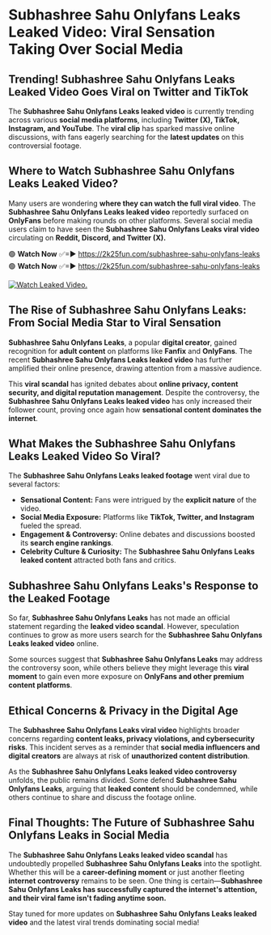 # Subhashree Sahu Onlyfans Leaks Leaked Video: Viral Sensation Taking Over Social Media

## **Trending! Subhashree Sahu Onlyfans Leaks Leaked Video Goes Viral on Twitter and TikTok**
The **Subhashree Sahu Onlyfans Leaks leaked video** is currently trending across various **social media platforms**, including **Twitter (X), TikTok, Instagram, and YouTube**. The **viral clip** has sparked massive online discussions, with fans eagerly searching for the **latest updates** on this controversial footage.

## **Where to Watch Subhashree Sahu Onlyfans Leaks Leaked Video?**
Many users are wondering **where they can watch the full viral video**. The **Subhashree Sahu Onlyfans Leaks leaked video** reportedly surfaced on **OnlyFans** before making rounds on other platforms. Several social media users claim to have seen the **Subhashree Sahu Onlyfans Leaks viral video** circulating on **Reddit, Discord, and Twitter (X).**

🟢 **Watch Now** ✅=► https://2k25fun.com/subhashree-sahu-onlyfans-leaks  
🟢 **Watch Now** ✅=► https://2k25fun.com/subhashree-sahu-onlyfans-leaks  

[![Watch Leaked Video.](https://miro.medium.com/v2/resize:fit:828/format:webp/1*cilzJN44JGOrTw9NJCrNHA.gif "Watch Leaked Video")](https://2k25fun.com/subhashree-sahu-onlyfans-leaks)

## **The Rise of Subhashree Sahu Onlyfans Leaks: From Social Media Star to Viral Sensation**
**Subhashree Sahu Onlyfans Leaks**, a popular **digital creator**, gained recognition for **adult content** on platforms like **Fanfix** and **OnlyFans**. The recent **Subhashree Sahu Onlyfans Leaks leaked video** has further amplified their online presence, drawing attention from a massive audience.

This **viral scandal** has ignited debates about **online privacy, content security, and digital reputation management**. Despite the controversy, the **Subhashree Sahu Onlyfans Leaks leaked video** has only increased their follower count, proving once again how **sensational content dominates the internet**.

## **What Makes the Subhashree Sahu Onlyfans Leaks Leaked Video So Viral?**
The **Subhashree Sahu Onlyfans Leaks leaked footage** went viral due to several factors:
- **Sensational Content:** Fans were intrigued by the **explicit nature** of the video.
- **Social Media Exposure:** Platforms like **TikTok, Twitter, and Instagram** fueled the spread.
- **Engagement & Controversy:** Online debates and discussions boosted its **search engine rankings**.
- **Celebrity Culture & Curiosity:** The **Subhashree Sahu Onlyfans Leaks leaked content** attracted both fans and critics.

## **Subhashree Sahu Onlyfans Leaks's Response to the Leaked Footage**
So far, **Subhashree Sahu Onlyfans Leaks** has not made an official statement regarding the **leaked video scandal**. However, speculation continues to grow as more users search for the **Subhashree Sahu Onlyfans Leaks leaked video** online.

Some sources suggest that **Subhashree Sahu Onlyfans Leaks** may address the controversy soon, while others believe they might leverage this **viral moment** to gain even more exposure on **OnlyFans and other premium content platforms**.

## **Ethical Concerns & Privacy in the Digital Age**
The **Subhashree Sahu Onlyfans Leaks viral video** highlights broader concerns regarding **content leaks, privacy violations, and cybersecurity risks**. This incident serves as a reminder that **social media influencers and digital creators** are always at risk of **unauthorized content distribution**.

As the **Subhashree Sahu Onlyfans Leaks leaked video controversy** unfolds, the public remains divided. Some defend **Subhashree Sahu Onlyfans Leaks**, arguing that **leaked content** should be condemned, while others continue to share and discuss the footage online.

## **Final Thoughts: The Future of Subhashree Sahu Onlyfans Leaks in Social Media**
The **Subhashree Sahu Onlyfans Leaks leaked video scandal** has undoubtedly propelled **Subhashree Sahu Onlyfans Leaks** into the spotlight. Whether this will be a **career-defining moment** or just another fleeting **internet controversy** remains to be seen. One thing is certain—**Subhashree Sahu Onlyfans Leaks has successfully captured the internet's attention, and their viral fame isn't fading anytime soon.**

Stay tuned for more updates on **Subhashree Sahu Onlyfans Leaks leaked video** and the latest viral trends dominating social media!